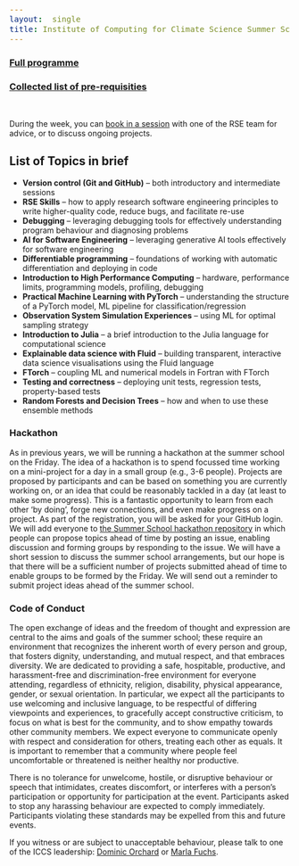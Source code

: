 ```yaml
---
layout:  single
title: Institute of Computing for Climate Science Summer School 2025
---
```


<style>
span.other, span.research, span.sci, span.social, span.workshop, span.hack, span.disc {
  border-radius: 4px;
  /* border-style: outset; */
  padding: 3pt;
}
span.other {
  background: rgb(237, 241, 255);
}
span.research {
  background: rgb(250, 238, 210);
}
span.sci,span.research {
  background: rgb(255, 227, 243);
}
span.social {
  background: rgb(255, 251, 204);
}
a.workhop:hover {
  text-decoration: underline;
}
.workshop {
  font-weight:700;
  color: #1d3ddf;
  cursor: pointer;
}
span.disc {
  background: rgb(242, 224, 255);
}
span.hack {
  background: rgb(230, 242, 232);
}
.showButton {
    font-size: smaller;
    font-decoration: underline;
    color: #eee;
    background: #5d4cfe;
    display: block-level;
    clear: left;
    cursor: pointer;
    border: outset;
    padding: 2px;
}
.showButton:active {
    border: inset;
}
.showButton:hover {
    border: outset;
    background: #8d8cff
}.abstract {
    margin: 10px;
    padding: 10px;
    text-align: justify;
    width: 60vw;
    top: 20vh;
    max-height: 60vh;
    left: 25vw;
    background: #eee;
    position: fixed;
    z-index: 10;
    overflow: scroll;

}
.opt {
	color: gray;
	font-style: italic;
	}
	div {
  font-size:12.5pt;
  text-align:justify;
  }
  .chairs {
  display:none;
  color: purple;
  font-weight: bold;
}
#abstracts div {
	display: none;
}
body {
  z-index: 0;
}
#layer {
  background: rgba(0,0,0,0.5);
  z-index: 2;
  display: none;
  position: fixed;
  left: 0;
  right: 0;
  top: 0;
  bottom: 0;
  height: 100vh;
  width: 100vw;
}
td:nth-child(3), td:nth-child(4) {
  padding-left: 2em;
  padding-right: 2em;
}
.pre-reqs {
  background: #e1e5e0;
}
</style>

<style>
div {
  font-size:12.5pt;
  text-align:justify;
}
</style>

<div id="layer"></div>

<h3><a href="summerschool25-programme.htm">Full programme</a></h3>

<h3><a href="https://cambridge-iccs.github.io/summerschool25-prerequisites">Collected list of pre-requisities</a></h3>

<br />

During the week, you can <a href="https://docs.google.com/spreadsheets/d/1v8y2GodI9JZoHrFRpLW2tD135MurDBMIcr-ArBFIT3A/edit">book in a session</a> with one of the RSE team for advice, or to discuss ongoing projects.

## List of Topics in brief

* **Version control (Git and GitHub)** – both introductory and intermediate sessions
* **RSE Skills** – how to apply research software engineering principles to write higher-quality code, reduce bugs, and facilitate re-use
* **Debugging** – leveraging debugging tools for effectively understanding program behaviour and diagnosing problems
* **AI for Software Engineering** – leveraging generative AI tools effectively for software engineering
* **Differentiable programming** – foundations of working with automatic differentiation and deploying in code
* **Introduction to High Performance Computing** – hardware, performance limits, programming models, profiling, debugging
* **Practical Machine Learning with PyTorch** – understanding the structure of a PyTorch model, ML pipeline for classification/regression
* **Observation System Simulation Experiences** – using ML for optimal sampling strategy
* **Introduction to Julia** – a brief introduction to the Julia language for computational science
* **Explainable data science with Fluid** – building transparent, interactive data science visualisations using the Fluid language
* **FTorch** – coupling ML and numerical models in Fortran with FTorch
* **Testing and correctness** – deploying unit tests, regression tests, property-based tests
* **Random Forests and Decision Trees** – how and when to use these ensemble methods

### Hackathon

As in previous years, we will be running a hackathon at the summer school on the Friday. The idea of a hackathon is to spend focussed time working on a mini-project for a day in a small group (e.g., 3-6 people). Projects are proposed by participants and can be based on something you are currently working on, or an idea that could be reasonably tackled in a day (at least to make some progress). This is a fantastic opportunity to learn from each other ‘by doing’, forge new connections, and even make progress on a project. As part of the registration, you will be asked for your GitHub login. We will add everyone to [the Summer School hackathon repository](https://github.com/Cambridge-ICCS/hackathon-2025) in which people can propose topics ahead of time by posting an issue, enabling discussion and forming groups by responding to the issue. We will have a short session to discuss the summer school arrangements, but our hope is that there will be a sufficient number of projects submitted ahead of time to enable groups to be formed by the Friday. We will send out a reminder to submit project ideas ahead of the summer school.

### Code of Conduct

The open exchange of ideas and the freedom of thought and expression are central to the aims and goals of the
summer school; these require an environment that recognizes the inherent worth of every person and group, that
fosters dignity, understanding, and mutual respect, and that embraces diversity. We are dedicated to providing a
safe, hospitable, productive, and harassment-free and discrimination-free environment for everyone attending,
regardless of ethnicity, religion, disability, physical appearance, gender, or sexual orientation. In particular, we
expect all the participants to use welcoming and inclusive language, to be respectful of differing viewpoints and
experiences, to gracefully accept constructive criticism, to focus on what is best for the community, and to show
empathy towards other community members. We expect everyone to communicate openly with respect and
consideration for others, treating each other as equals. It is important to remember that a community where people
feel uncomfortable or threatened is neither healthy nor productive.

There is no tolerance for unwelcome, hostile, or disruptive behaviour or speech that intimidates, creates discomfort,
or interferes with a person’s participation or opportunity for participation at the event. Participants asked to stop
any harassing behaviour are expected to comply immediately. Participants violating these standards may be
expelled from this and future events.

If you witness or are subject to unacceptable behaviour, please talk to one of the ICCS leadership: [Dominic Orchard](mailto:dao29@cam.ac.uk)
or [Marla Fuchs](mailto:mf372@cam.ac.uk).

<script>
// Helper to add a HTML after another
function insertAfter(newNode, existingNode) {
  existingNode.parentNode.insertBefore(newNode, existingNode.nextSibling);
}
// adds abstract button (and its action) to every workshop tag
function addAbstractClicker() {
  var workshopTitles = document.getElementsByClassName("workshop");
  for (let i = 0; i < workshopTitles.length; i++) {
    let workshop = workshopTitles[i];
    workshop.addEventListener("click",
      function () {
          let abstract = document.getElementById("info-abstract-"+workshop.getAttribute("name"));
          let layer = document.getElementById("layer");
          if (abstract) {
              // null
          } else {
              //label.style.borderStyle = "inset";
              // create abstract box
              let abstractInfo = document.getElementById("abstract-"+workshop.getAttribute("name")).innerHTML;
              let abstract = document.createElement("p");
              abstract.id = "info-abstract-"+workshop.getAttribute("name");
              abstract.className = "abstract";
              abstract.innerHTML = "<b>" + workshop.innerHTML + "</b><br />" + abstractInfo;
              layer.style.display = "block";
              // add to the page
              insertAfter(abstract, workshop);
              // close
              let label = document.createElement("span");
              label.innerHTML = "Close"
              label.className = "showButton";
              label.style.borderStyle = "outset";
              abstract.appendChild(label);
              label.addEventListener("click",
                function() {
                  abstract.parentElement.removeChild(abstract);
                  layer.style.display = "none";
                })
          }
        });
  }
}
addAbstractClicker();

function highlightTitles(color) {
  var workshopTitles = document.getElementsByClassName("workshop");
  for (let i = 0; i < workshopTitles.length; i++) {
     let workshop = workshopTitles[i];
     workshop.style.background = color;
  }
}
</script>

